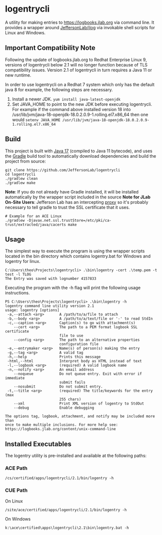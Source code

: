 # logentrycli
A utility for making entries to https://logbooks.jlab.org via command line.  It provides a wrapper around [JeffersonLab/jlog](https://github.com/JeffersonLab/jlog) via invokable shell scripts for Linux and Windows.

## Important Compatibility Note
Following the update of logbooks.jlab.org to Redhat Enterprise Linux 9, versions of logentrycli below 2.1 will no longer function because of TLS compatibility issues.  Version 2.1 of logentrycli in turn requires a Java 11 or new runtime.  

In order to use logentrycli on a Redhat 7 system which only has the default java 8 for example, the following steps are necessary.
 1. Install a newer JDK.  `yum install java-latest-openjdk`
 2. Set JAVA_HOME to point to the new JDK before executing logentrycli.  For example if the command above installed version 18 into /usr/lib/jvm/java-18-openjdk-18.0.2.0.9-1.rolling.el7.x86_64 then one would `setenv JAVA_HOME /usr/lib/jvm/java-18-openjdk-18.0.2.0.9-1.rolling.el7.x86_64`

## Build
This project is built with [Java 17](https://adoptium.net/) (compiled to Java 11 bytecode), and uses the [Gradle](https://gradle.org/) build tool to automatically download dependencies and build the project from source:

```
git clone https://github.com/JeffersonLab/logentrycli
cd logentrycli
./gradlew clean
./gradlew make
```
**Note**: If you do not already have Gradle installed, it will be installed automatically by the wrapper script included in the source
**Note for JLab On-Site Users**: Jefferson Lab has an intercepting [proxy](https://gist.github.com/slominskir/92c25a033db93a90184a5994e71d0b78) 
so it's probably necessary to tell gradle to trust the SSL certificate that it uses. 

```
# Example for an ACE Linux
./gradlew -Djavax.net.ssl.trustStore=/etc/pki/ca-trust/extracted/java/cacerts make
```

## Usage

The simplest way to execute the program is using the wrapper scripts located in the bin directory which contains
logentry.bat for Windows and logentry for linux.

```
C:\Users\theo\Projects\logentrycli> .\bin\logentry -cert .\temp.pem -t test -l TLOG
The Entry was saved with lognumber 4157833
```

Executing the program with the -h flag will print the following usage instructions.

```
PS C:\Users\theo\Projects\logentrycli> .\bin\logentry -h                              
logentry command line utility version 2.1
usage: logentry [options]
 -a,--attach <arg>       A /path/to/a/file to attach
 -b,--body <arg>         A /path/to/a/text/file or '-' to read StdIn
 -c,--caption <arg>      Caption(s) to go with attachment(s)
    --cert <arg>         The path to a PEM format logbook SSL certificate
                         file to use
    --config <arg>       The path to an alternative properties
                         configuration file
 -e,--entrymaker <arg>   Name(s) of person(s) making the entry
 -g,--tag <arg>          A valid tag
 -h,--help               Prints this message
 -html,--html            Interpret body as HTML instead of text
 -l,--logbook <arg>      (required) A valid logbook name
 -n,--notify <arg>       An email address
    --noqueue            Do not queue entry. Exit with error if immediate
                         submit fails
    --nosubmit           Do not submit entry.
 -t,--title <arg>        (required) The title/keywords for the entry (max
                         255 chars)
    --xml                Print XML version of logentry to StdOut
    --debug              Enable debugging

The options tag, logbook, attachment, and notify may be included more than
once to make multiple inclusions. For more help see:
https://logbooks.jlab.org/content/unix-command-line

```

## Installed Executables

The logentry utility is pre-installed and available at the following paths:

### ACE Path
```
/cs/certified/apps/logentrycli/2.1/bin/logentry -h
```

### CUE Path
On Linux
```
/site/ace/certified/apps/logentrycli/2.1/bin/logentry -h
```

On Windows
```
k:\ace\certified\apps\logentrycli\2.1\bin\logentry.bat -h
```
